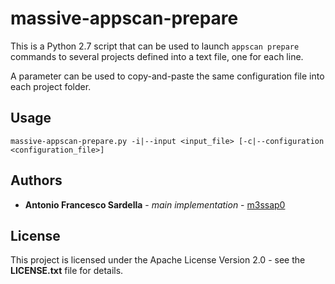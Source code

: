 # massive-appscan-prepare

This is a Python 2.7 script that can be used to launch `appscan prepare` commands to several projects defined into a text file, one for each line.

A parameter can be used to copy-and-paste the same configuration file into each project folder.

## Usage

```
massive-appscan-prepare.py -i|--input <input_file> [-c|--configuration <configuration_file>]
```

## Authors

* **Antonio Francesco Sardella** - *main implementation* - [m3ssap0](https://github.com/m3ssap0)

## License

This project is licensed under the Apache License Version 2.0 - see the **LICENSE.txt** file for details.